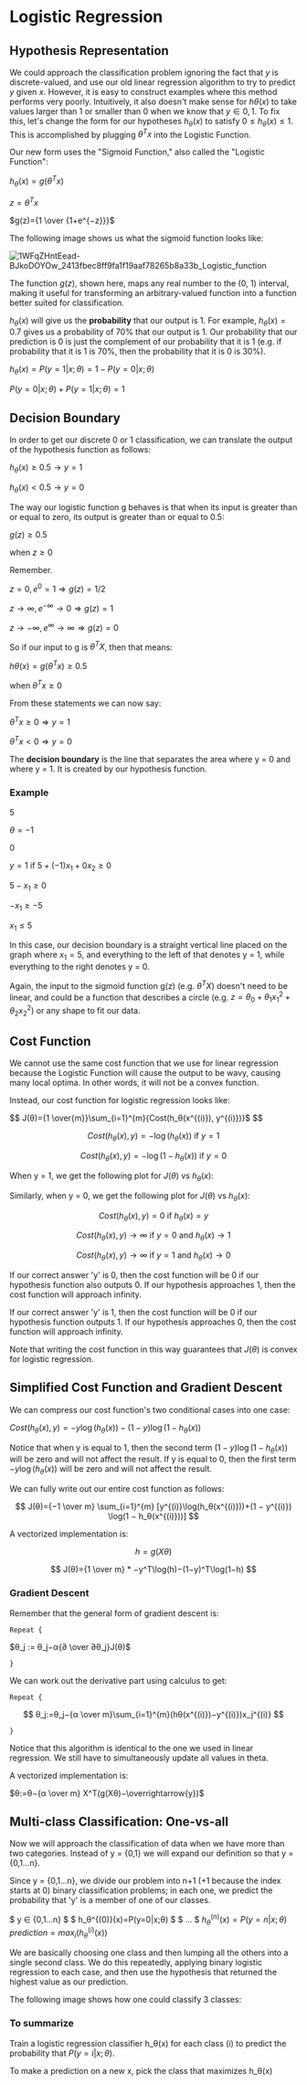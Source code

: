 # Logistic Regression

## Hypothesis Representation

We could approach the classification problem ignoring the fact that $y$ is
discrete-valued, and use our old linear regression algorithm to try to predict
$y$ given $x$. However, it is easy to construct examples where this method
performs very poorly. Intuitively, it also doesn't make sense for
$hθ(x)$ to take values larger than 1 or smaller than 0 when we know
that $y ∈ {0, 1}$. To fix this, let's change the form for our hypotheses
$h_θ(x)$ to satisfy $0≤h_θ(x)≤1$. This is accomplished by plugging
$θ^Tx$ into the Logistic Function.

Our new form uses the "Sigmoid Function," also called the "Logistic Function":

$h_θ(x)=g(θ^Tx)$

$z=θ^Tx$

$g(z)={1 \over {1+e^{−z}}}$

The following image shows us what the sigmoid function looks like:

![1WFqZHntEead-BJkoDOYOw_2413fbec8ff9fa1f19aaf78265b8a33b_Logistic_function](https://github.com/liangcorp/machine_learning_rust/assets/2737157/d9d35e7b-1cc1-42c1-9cea-9b58975bd892)

The function $g(z)$, shown here, maps any real number to the (0, 1) interval,
making it useful for transforming an arbitrary-valued function into a function
better suited for classification.

$h_θ(x)$ will give us the **probability** that our output is 1.
For example, $h_θ(x)=0.7$ gives us a probability of 70% that our output is 1.
Our probability that our prediction is 0 is just the complement of our
probability that it is 1 (e.g. if probability that it is 1 is 70%, then
the probability that it is 0 is 30%).

$h_θ(x)=P(y=1|x;θ)=1−P(y=0|x;θ)$

$P(y=0|x;θ)+P(y=1|x;θ)=1$

## Decision Boundary

In order to get our discrete 0 or 1 classification, we can translate the output
of the hypothesis function as follows:

$h_θ(x)≥0.5→y=1$

$h_θ(x)<0.5→y=0$

The way our logistic function g behaves is that when its input is greater than
or equal to zero, its output is greater than or equal to 0.5:

$g(z)≥0.5$

$\text{when }z≥0$

Remember.

$z=0,e^0=1⇒g(z)=1/2$

$z→∞,e^{−∞}→0⇒g(z)=1$

$z→−∞,e^∞→∞⇒g(z)=0$

So if our input to g is $θ^TX$, then that means:

$hθ(x)=g(θ^Tx)≥0.5$

$\text{when } θ^Tx≥0$

From these statements we can now say:

$θ^Tx≥0⇒y=1$

$θ^Tx<0⇒y=0$

The **decision boundary** is the line that separates the area where y = 0 and
where y = 1. It is created by our hypothesis function.

### Example

$5$

$θ=−1$

$0$

$y=1 \text{ if } 5+(−1)x_1 + 0x_2≥0$

$5−x_1≥0$

$−x_1≥−5$

$x_1≤5$

In this case, our decision boundary is a straight vertical line placed on the
graph where $x_1=5$, and everything to the left of that denotes y = 1, while
everything to the right denotes y = 0.

Again, the input to the sigmoid function g(z) (e.g. $θ^TX$) doesn't need to
be linear, and could be a function that describes a
circle (e.g. $z=θ_0+θ_1x_1^2+θ_2x^2_2$) or any shape to fit our data.

## Cost Function

We cannot use the same cost function that we use for linear regression because
the Logistic Function will cause the output to be wavy, causing many local
optima. In other words, it will not be a convex function.

Instead, our cost function for logistic regression looks like:

$$
J(θ)={1 \over{m}}\sum_{i=1}^{m}{Cost(h_θ(x^{(i)}), y^{(i)})}$
$$

$$
Cost(h_θ(x),y) = −\log(h_θ(x)) \text{    if } y = 1
$$

$$
Cost(h_θ(x),y)=−\log(1−h_θ(x)) \text{    if } y = 0
$$

When y = 1, we get the following plot for $J(θ)$ vs $h_θ(x)$:

Similarly, when y = 0, we get the following plot for $J(θ)$ vs $h_θ(x)$:

$$
Cost(h_θ(x), y) = 0 \text{ if } h_θ(x)=y
$$

$$
Cost(h_θ(x), y) → ∞ \text{ if } y=0 \text{ and } h_θ(x) → 1
$$

$$
Cost(h_θ(x), y) → ∞ \text{ if } y=1 \text{ and } h_θ(x) → 0
$$

If our correct answer 'y' is 0, then the cost function will be 0 if our
hypothesis function also outputs 0. If our hypothesis approaches 1, then the
cost function will approach infinity.

If our correct answer 'y' is 1, then the cost function will be 0 if our
hypothesis function outputs 1. If our hypothesis approaches 0, then the cost
function will approach infinity.

Note that writing the cost function in this way guarantees that $J(θ)$ is convex
for logistic regression.

## Simplified Cost Function and Gradient Descent

We can compress our cost function's two conditional cases into one case:

$Cost(h_θ(x),y) = −y \log(h_θ(x)) − (1 − y) \log(1 − h_θ(x))$

Notice that when y is equal to 1, then the second term $(1 − y) \log(1 − h_θ(x))$
will be zero and will not affect the result. If y is equal to 0, then the first
term $− y \log(h_θ(x))$ will be zero and will not affect the result.

We can fully write out our entire cost function as follows:

$$
J(θ)={−1 \over m} \sum_{i=1}^{m} [y^{(i)}\log(h_θ(x^{(i)}))+(1 − y^{(i)})
\log(1 − h_θ(x^{(i)}))]
$$

A vectorized implementation is:

$$
h=g(Xθ)
$$

$$
J(θ)={1 \over m} * −y^T\log(h)−(1−y)^T\log(1−h)
$$

### Gradient Descent

Remember that the general form of gradient descent is:

`Repeat {`

$θ_j := θ_j−α{∂ \over ∂θ_j}J(θ)$

`}`

We can work out the derivative part using calculus to get:

`Repeat {`

$$
θ_j:=θ_j−{α \over m}\sum_{i=1}^{m}(hθ(x^{(i)})−y^{(i)})x_j^{(i)}
$$

`}`

Notice that this algorithm is identical to the one we used in linear
regression. We still have to simultaneously update all values in theta.

A vectorized implementation is:

$θ:=θ−{α \over m} X^T(g(Xθ)−\overrightarrow{y})$

## Multi-class Classification: One-vs-all

Now we will approach the classification of data when we have more than two
categories. Instead of y = {0,1} we will expand our definition so
that y = {0,1...n}.

Since y = {0,1...n}, we divide our problem into n+1 (+1 because the index
starts at 0) binary classification problems; in each one, we predict the
probability that 'y' is a member of one of our classes.

$ y ∈ {0,1...n} $
$ h_θ^{(0)}(x)=P(y=0|x;θ) $
$ ... $
$h_θ^{(n)}(x)=P(y=n|x;θ)$
$prediction = max_i(h_θ^{(i)}(x))$

We are basically choosing one class and then lumping all the others into a
single second class. We do this repeatedly, applying binary logistic
regression to each case, and then use the hypothesis that returned the
highest value as our prediction.

The following image shows how one could classify 3 classes:

### To summarize

Train a logistic regression classifier h_θ(x) for each class (i) to
predict the probability that $P(y = i|x;θ)$.

To make a prediction on a new x, pick the class that maximizes h_θ(x)

